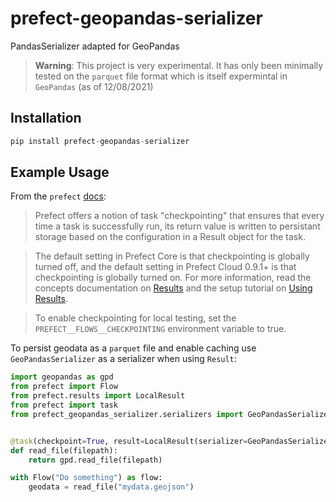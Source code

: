 # prefect-geopandas-serializer
PandasSerializer adapted for GeoPandas

> **Warning**: This project is very experimental.  It has only been minimally tested on the `parquet` file format which is itself expermintal in `GeoPandas` (as of 12/08/2021)

## Installation

```python
pip install prefect-geopandas-serializer
``` 

## Example Usage

From the `prefect` [docs](https://docs.prefect.io/core/):

> Prefect offers a notion of task "checkpointing" that ensures that every time a task is successfully run, its return value is written to persistant storage based on the configuration in a Result object for the task.

> The default setting in Prefect Core is that checkpointing is globally turned off, and the default setting in Prefect Cloud 0.9.1+ is that checkpointing is globally turned on. For more information, read the concepts documentation on [Results](https://docs.prefect.io/core/concepts/results.html#pipeline-persisted-results) and the setup tutorial on [Using Results](https://docs.prefect.io/core/advanced_tutorials/using-results.html).

> To enable checkpointing for local testing, set the `PREFECT__FLOWS__CHECKPOINTING` environment variable to true.

To persist geodata as a `parquet` file and enable caching use `GeoPandasSerializer` as a serializer when
using `Result`:

```python
import geopandas as gpd
from prefect import Flow
from prefect.results import LocalResult
from prefect import task
from prefect_geopandas_serializer.serializers import GeoPandasSerializer


@task(checkpoint=True, result=LocalResult(serializer=GeoPandasSerializer("parquet")))
def read_file(filepath):
    return gpd.read_file(filepath)

with Flow("Do something") as flow:
    geodata = read_file("mydata.geojson")
```
